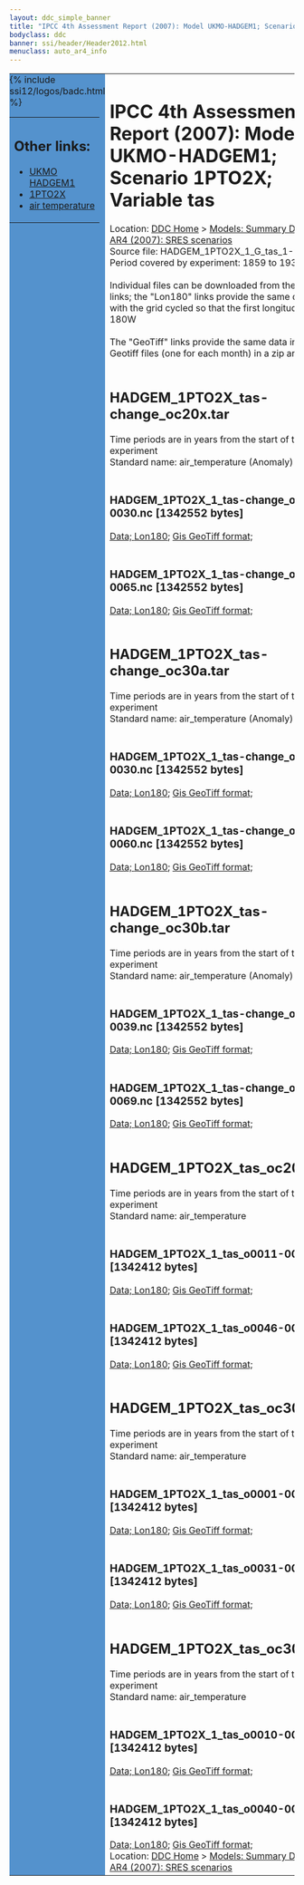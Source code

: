 ```yaml
---
layout: ddc_simple_banner
title: "IPCC 4th Assessment Report (2007): Model UKMO-HADGEM1; Scenario 1PTO2X; Variable tas"
bodyclass: ddc
banner: ssi/header/Header2012.html
menuclass: auto_ar4_info
---
```



<table width="100%" border="0" cellspacing="0" cellpadding="0" style="border-collapse: collapse;">
<tr style="margin:0;padding:0;border:0;">
<td style="margin:0;padding:0;border:0;height:1pt;width:150pt;background:#5492CD;" valign="top" >

<div id="lh-col2" class="auto_ar4_info">
<table class="menumain" bgcolor="#5492CD" cellspacing="0" width="100%" border="0">
<tr><td>
<h2> Other links:</h2>
<ul>
<li><a href="/auto/ar4/model-UKMO-HADGEM1.html">UKMO<br/>HADGEM1</a></li>
<li><a href="/auto/ar4/scenario-1PTO2X.html">1PTO2X</a></li>
<li><a href="/auto/ar4/var-air_temperature.html">air temperature</a></li>
</ul>
</td></tr>
{% include ssi12/logos/badc.html %}
</table>
</div>
</td>
<td><h1>IPCC 4th Assessment Report (2007): Model UKMO-HADGEM1; Scenario 1PTO2X; Variable tas</h1>

<!-- Breadcrumb1 -->
<div id="breadcrumb1" align="left">
Location: <a href="/index.html">DDC Home</a> > <a href="/sim/gcm_clim/">Models: Summary Data</a>
> <a href="/sim/gcm_clim/SRES_AR4/index.html">AR4 (2007): SRES scenarios</a>
</div>
<!-- End of Breadcrumb1 -->Source file: HADGEM_1PTO2X_1_G_tas_1-961.grb
<br/>
Period covered by experiment: 1859 to 1939<br/>
<br/>Individual files can be downloaded from the "data" links; the "Lon180" links provide the same data
         with the grid cycled so that the first longitude is 180W<br/>
<br/>The "GeoTiff" links provide the same data in 12 Geotiff files (one for each month)
          in a zip archive<br/>
<br/><h2>HADGEM_1PTO2X_tas-change_oc20x.tar</h2>
Time periods are in years from the start of the experiment<br/>
Standard name: air_temperature (Anomaly)<br>
<br/><h3>HADGEM_1PTO2X_1_tas-change_o0011-0030.nc [1342552 bytes]</h3>
<a href="/cgi-bin/downl/ar4_nc/tas/HADGEM_1PTO2X_1_tas-change_o0011-0030.nc">Data; </a><a href="/cgi-bin/downl/ar4_nc/tas/HADGEM_1PTO2X_1_tas-change_o0011-0030.cyto180.nc"> Lon180</a>; <a href="/cgi-bin/downl/ar4_tif/tas/HADGEM_1PTO2X_1_tas-change_o0011-0030.zip">Gis GeoTiff format; </a><br/>
<br/><h3>HADGEM_1PTO2X_1_tas-change_o0046-0065.nc [1342552 bytes]</h3>
<a href="/cgi-bin/downl/ar4_nc/tas/HADGEM_1PTO2X_1_tas-change_o0046-0065.nc">Data; </a><a href="/cgi-bin/downl/ar4_nc/tas/HADGEM_1PTO2X_1_tas-change_o0046-0065.cyto180.nc"> Lon180</a>; <a href="/cgi-bin/downl/ar4_tif/tas/HADGEM_1PTO2X_1_tas-change_o0046-0065.zip">Gis GeoTiff format; </a><br/>
<br/><h2>HADGEM_1PTO2X_tas-change_oc30a.tar</h2>
Time periods are in years from the start of the experiment<br/>
Standard name: air_temperature (Anomaly)<br>
<br/><h3>HADGEM_1PTO2X_1_tas-change_o0001-0030.nc [1342552 bytes]</h3>
<a href="/cgi-bin/downl/ar4_nc/tas/HADGEM_1PTO2X_1_tas-change_o0001-0030.nc">Data; </a><a href="/cgi-bin/downl/ar4_nc/tas/HADGEM_1PTO2X_1_tas-change_o0001-0030.cyto180.nc"> Lon180</a>; <a href="/cgi-bin/downl/ar4_tif/tas/HADGEM_1PTO2X_1_tas-change_o0001-0030.zip">Gis GeoTiff format; </a><br/>
<br/><h3>HADGEM_1PTO2X_1_tas-change_o0031-0060.nc [1342552 bytes]</h3>
<a href="/cgi-bin/downl/ar4_nc/tas/HADGEM_1PTO2X_1_tas-change_o0031-0060.nc">Data; </a><a href="/cgi-bin/downl/ar4_nc/tas/HADGEM_1PTO2X_1_tas-change_o0031-0060.cyto180.nc"> Lon180</a>; <a href="/cgi-bin/downl/ar4_tif/tas/HADGEM_1PTO2X_1_tas-change_o0031-0060.zip">Gis GeoTiff format; </a><br/>
<br/><h2>HADGEM_1PTO2X_tas-change_oc30b.tar</h2>
Time periods are in years from the start of the experiment<br/>
Standard name: air_temperature (Anomaly)<br>
<br/><h3>HADGEM_1PTO2X_1_tas-change_o0010-0039.nc [1342552 bytes]</h3>
<a href="/cgi-bin/downl/ar4_nc/tas/HADGEM_1PTO2X_1_tas-change_o0010-0039.nc">Data; </a><a href="/cgi-bin/downl/ar4_nc/tas/HADGEM_1PTO2X_1_tas-change_o0010-0039.cyto180.nc"> Lon180</a>; <a href="/cgi-bin/downl/ar4_tif/tas/HADGEM_1PTO2X_1_tas-change_o0010-0039.zip">Gis GeoTiff format; </a><br/>
<br/><h3>HADGEM_1PTO2X_1_tas-change_o0040-0069.nc [1342552 bytes]</h3>
<a href="/cgi-bin/downl/ar4_nc/tas/HADGEM_1PTO2X_1_tas-change_o0040-0069.nc">Data; </a><a href="/cgi-bin/downl/ar4_nc/tas/HADGEM_1PTO2X_1_tas-change_o0040-0069.cyto180.nc"> Lon180</a>; <a href="/cgi-bin/downl/ar4_tif/tas/HADGEM_1PTO2X_1_tas-change_o0040-0069.zip">Gis GeoTiff format; </a><br/>
<br/><h2>HADGEM_1PTO2X_tas_oc20x.tar</h2>
Time periods are in years from the start of the experiment<br/>
Standard name: air_temperature<br>
<br/><h3>HADGEM_1PTO2X_1_tas_o0011-0030.nc [1342412 bytes]</h3>
<a href="/cgi-bin/downl/ar4_nc/tas/HADGEM_1PTO2X_1_tas_o0011-0030.nc">Data; </a><a href="/cgi-bin/downl/ar4_nc/tas/HADGEM_1PTO2X_1_tas_o0011-0030.cyto180.nc"> Lon180</a>; <a href="/cgi-bin/downl/ar4_tif/tas/HADGEM_1PTO2X_1_tas_o0011-0030.zip">Gis GeoTiff format; </a><br/>
<br/><h3>HADGEM_1PTO2X_1_tas_o0046-0065.nc [1342412 bytes]</h3>
<a href="/cgi-bin/downl/ar4_nc/tas/HADGEM_1PTO2X_1_tas_o0046-0065.nc">Data; </a><a href="/cgi-bin/downl/ar4_nc/tas/HADGEM_1PTO2X_1_tas_o0046-0065.cyto180.nc"> Lon180</a>; <a href="/cgi-bin/downl/ar4_tif/tas/HADGEM_1PTO2X_1_tas_o0046-0065.zip">Gis GeoTiff format; </a><br/>
<br/><h2>HADGEM_1PTO2X_tas_oc30a.tar</h2>
Time periods are in years from the start of the experiment<br/>
Standard name: air_temperature<br>
<br/><h3>HADGEM_1PTO2X_1_tas_o0001-0030.nc [1342412 bytes]</h3>
<a href="/cgi-bin/downl/ar4_nc/tas/HADGEM_1PTO2X_1_tas_o0001-0030.nc">Data; </a><a href="/cgi-bin/downl/ar4_nc/tas/HADGEM_1PTO2X_1_tas_o0001-0030.cyto180.nc"> Lon180</a>; <a href="/cgi-bin/downl/ar4_tif/tas/HADGEM_1PTO2X_1_tas_o0001-0030.zip">Gis GeoTiff format; </a><br/>
<br/><h3>HADGEM_1PTO2X_1_tas_o0031-0060.nc [1342412 bytes]</h3>
<a href="/cgi-bin/downl/ar4_nc/tas/HADGEM_1PTO2X_1_tas_o0031-0060.nc">Data; </a><a href="/cgi-bin/downl/ar4_nc/tas/HADGEM_1PTO2X_1_tas_o0031-0060.cyto180.nc"> Lon180</a>; <a href="/cgi-bin/downl/ar4_tif/tas/HADGEM_1PTO2X_1_tas_o0031-0060.zip">Gis GeoTiff format; </a><br/>
<br/><h2>HADGEM_1PTO2X_tas_oc30b.tar</h2>
Time periods are in years from the start of the experiment<br/>
Standard name: air_temperature<br>
<br/><h3>HADGEM_1PTO2X_1_tas_o0010-0039.nc [1342412 bytes]</h3>
<a href="/cgi-bin/downl/ar4_nc/tas/HADGEM_1PTO2X_1_tas_o0010-0039.nc">Data; </a><a href="/cgi-bin/downl/ar4_nc/tas/HADGEM_1PTO2X_1_tas_o0010-0039.cyto180.nc"> Lon180</a>; <a href="/cgi-bin/downl/ar4_tif/tas/HADGEM_1PTO2X_1_tas_o0010-0039.zip">Gis GeoTiff format; </a><br/>
<br/><h3>HADGEM_1PTO2X_1_tas_o0040-0069.nc [1342412 bytes]</h3>
<a href="/cgi-bin/downl/ar4_nc/tas/HADGEM_1PTO2X_1_tas_o0040-0069.nc">Data; </a><a href="/cgi-bin/downl/ar4_nc/tas/HADGEM_1PTO2X_1_tas_o0040-0069.cyto180.nc"> Lon180</a>; <a href="/cgi-bin/downl/ar4_tif/tas/HADGEM_1PTO2X_1_tas_o0040-0069.zip">Gis GeoTiff format; </a><br/>
<!-- Breadcrumb2 -->
<div id="breadcrumb2" align="left">
Location: <a href="/index.html">DDC Home</a> > <a href="/sim/gcm_clim/">Models: Summary Data</a>
> <a href="/sim/gcm_clim/SRES_AR4/index.html">AR4 (2007): SRES scenarios</a>
</div>
<!-- End of Breadcrumb2 --></td></tr></table>
